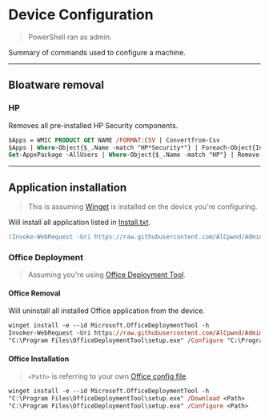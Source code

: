 # Device Configuration
> PowerShell ran as admin.

Summary of commands used to configure a machine.

---

## Bloatware removal

### HP
Removes all pre-installed HP Security components.
```ps
$Apps = WMIC PRODUCT GET NAME /FORMAT:CSV | Convertfrom-Csv
$Apps | Where-Object{$_.Name -match "HP*Security*"} | Foreach-Object{Invoke-Expression "cmd /c wmic where `"Name like `'$($_.Name)`'`" call uninstall /nointeractive"}
Get-AppxPackage -AllUsers | Where-Object{$_.Name -match "HP"} | Remove-AppxPackage -AllUsers
```

---

## Application installation
> This is assuming [Winget](https://learn.microsoft.com/en-us/windows/package-manager/winget/) is installed on the device you're configuring.

Will install all application listed in [Install.txt](Install.txt).
```ps
(Invoke-WebRequest -Uri https://raw.githubusercontent.com/AlCpwnd/AdminTools/main/Tests/Install.txt).Content.Split() | ForEach-Object{winget install -e --id $_ -h}
```

### Office Deployment
> Assuming you're using [Office Deployment Tool](https://www.microsoft.com/en-us/download/details.aspx?id=49117).
#### Office Removal
Will uninstall all installed Office application from the device.
```ps
winget install -e --id Microsoft.OfficeDeploymentTool -h
Invoker-WebRequest -Uri https://raw.githubusercontent.com/AlCpwnd/AdminTools/main/Tests/OdtUninstall.xml -OutFile "C:\Program Files\OfficeDeploymentTool\Uninstall.xml"
"C:\Program Files\OfficeDeploymentTool\setup.exe" /Configure "C:\Program Files\OfficeDeploymentTool\Uninstall.xml"
```

#### Office Installation
> `<Path>` is referring to your own [Office config file](https://config.office.com/deploymentsettings).
```ps
winget install -e --id Microsoft.OfficeDeploymentTool -h
"C:\Program Files\OfficeDeploymentTool\setup.exe" /Download <Path>
"C:\Program Files\OfficeDeploymentTool\setup.exe" /Configure <Path>
```
